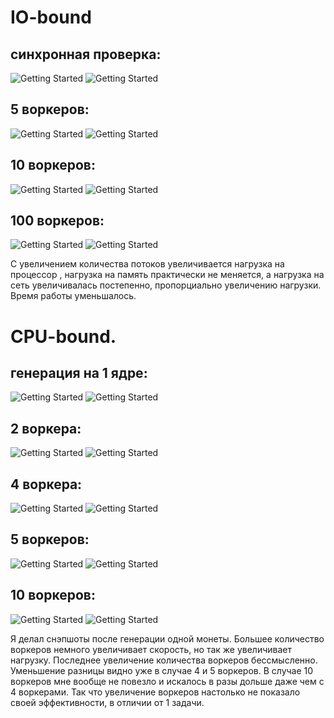 # IO-bound

## синхронная проверка:
![Getting Started](images/IO-bound_start_and_task_manager_1_workers.png)
![Getting Started](images/IO-bound_profile_1_workers.png)

## 5 воркеров:
![Getting Started](images/IO-bound_start_and_task_manager_5_workers.png)
![Getting Started](images/IO-bound_profile_5_workers.png)

## 10 воркеров:
![Getting Started](images/IO-bound_start_and_task_manager_10_workers.png)
![Getting Started](images/IO-bound_profile_10_workers.png)

## 100 воркеров:
![Getting Started](images/IO-bound_start_and_task_manager_100_workers.png)
![Getting Started](images/IO-bound_profile_100_workers.png)


С увеличением количества потоков увеличивается нагрузка на процессор , нагрузка на память практически не меняется, а нагрузка на сеть увеличивалась постепенно, пропорциально увеличению нагрузки. Время работы уменьшалось.
# CPU-bound.

## генерация на 1 ядре:
![Getting Started](images/CPU-bound_start_and_task_manager_1_workers.png)
![Getting Started](images/CPU-bound_profile_1_workers.png)

## 2 воркерa:
![Getting Started](images/CPU-bound_start_and_task_manager_2_workers.png)
![Getting Started](images/CPU-bound_profile_2_workers.png)

## 4 воркерa:
![Getting Started](images/CPU-bound_start_and_task_manager_4_workers.png)
![Getting Started](images/CPU-bound_profile_4_workers.png)

## 5 воркеров:
![Getting Started](images/CPU-bound_start_and_task_manager_5_workers.png)
![Getting Started](images/CPU-bound_profile_5_workers.png)

## 10 воркеров:
![Getting Started](images/CPU-bound_start_and_task_manager_10_workers.png)
![Getting Started](images/CPU-bound_profile_10_workers.png)

Я делал снэпшоты после генерации одной монеты. Большее количество воркеров немного увеличивает скорость, но так же увеличивает нагрузку.
Последнее увеличение количества воркеров бессмысленно. Уменьшение разницы видно уже в случае 4 и 5 воркеров. В случае 10 воркеров мне вообще не повезло и искалось в разы дольше даже чем с 4 воркерами. Так что увеличение воркеров настолько не показало своей эффективности, в отличии от 1 задачи.